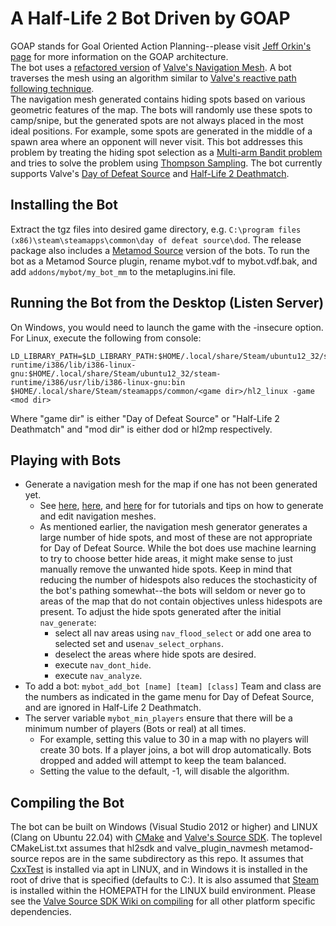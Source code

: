 # A Half-Life 2 Bot Driven by GOAP #

GOAP stands for Goal Oriented Action Planning--please visit [Jeff Orkin's page](http://alumni.media.mit.edu/~jorkin/goap.html) for more information on the GOAP architecture.  
The bot uses a [refactored version](https://github.com/taiyungwang/valve_source_plugin_navmesh) of [Valve's Navigation Mesh](https://developer.valvesoftware.com/wiki/Navigation_Meshes).  A bot traverses the mesh using an algorithm similar to [Valve's reactive path following technique](https://steamcdn-a.akamaihd.net/apps/valve/2009/ai_systems_of_l4d_mike_booth.pdf).  
The navigation mesh generated contains hiding spots based on various geometric features of the map.  The bots will randomly use these spots to camp/snipe, but the generated spots are not always placed in the most ideal positions.  For example, some spots are generated in the middle of a spawn area where an opponent will never visit.  This bot addresses this problem by treating the hiding spot selection as a [Multi-arm Bandit problem](https://en.wikipedia.org/wiki/Multi-armed_bandit) and tries to solve the problem using [Thompson Sampling](https://en.wikipedia.org/wiki/Thompson_sampling).
The bot currently supports Valve's [Day of Defeat Source](https://store.steampowered.com/app/300/Day_of_Defeat_Source/) and [Half-Life 2 Deathmatch](https://store.steampowered.com/app/320/HalfLife_2_Deathmatch/).

## Installing the Bot ##
Extract the tgz files into desired game directory, e.g. ```C:\program files (x86)\steam\steamapps\common\day of defeat source\dod```.  The release package also includes a [Metamod Source](https://github.com/alliedmodders/metamod-source) version of the bots.  To run the bot as a Metamod Source plugin, rename mybot.vdf to mybot.vdf.bak, and add ```addons/mybot/my_bot_mm``` to the metaplugins.ini file.

## Running the Bot from the Desktop (Listen Server) ##
On Windows, you would need to launch the game with the -insecure option.  For Linux, execute the following from console:
```
LD_LIBRARY_PATH=$LD_LIBRARY_PATH:$HOME/.local/share/Steam/ubuntu12_32/steam-runtime/i386/lib/i386-linux-gnu:$HOME/.local/share/Steam/ubuntu12_32/steam-runtime/i386/usr/lib/i386-linux-gnu:bin $HOME/.local/share/Steam/steamapps/common/<game dir>/hl2_linux -game <mod dir>
```
Where "game dir" is either "Day of Defeat Source" or "Half-Life 2 Deathmatch" and "mod dir" is either dod or hl2mp respectively.

## Playing with Bots ##
* Generate a navigation mesh for the map if one has not been generated yet.  
  * See [here](https://developer.valvesoftware.com/wiki/Nav_Mesh), [here](https://steamcommunity.com/sharedfiles/filedetails/?id=485737805), and [here](https://steamcommunity.com/groups/p_nm/discussions/0/540741132001702464/) for for tutorials and tips on how to generate and edit navigation meshes.  
  * As mentioned earlier, the navigation mesh generator generates a large number of hide spots, and most of these are not appropriate for Day of Defeat Source.  While the bot does use machine learning to try to choose better hide areas, it might make sense to just manually remove the unwanted hide spots.  Keep in mind that reducing the number of hidespots also reduces the stochasticity of the bot's pathing somewhat--the bots will seldom or never go to areas of the map that do not contain objectives unless hidespots are present.  To adjust the hide spots generated after the initial ```nav_generate```:
    * select all nav areas using ```nav_flood_select``` or add one area to selected set and use```nav_select_orphans```.
    * deselect the areas where hide spots are desired.
    * execute ```nav_dont_hide```.
    * execute ```nav_analyze```.
* To add a bot:  ```mybot_add_bot [name] [team] [class]``` Team and class are the numbers as indicated in the game menu for Day of Defeat Source, and are ignored in Half-Life 2 Deathmatch.
* The server variable ```mybot_min_players``` ensure that there will be a minimum number of players (Bots or real) at all times.
  * For example, setting this value to 30 in a map with no players will create 30 bots.  If a player joins, a bot will drop automatically.  Bots dropped and added will attempt to keep the team balanced.
  * Setting the value to the default, -1, will disable the algorithm.

## Compiling the Bot ##
The bot can be built on Windows (Visual Studio 2012 or higher) and LINUX (Clang on Ubuntu 22.04) with [CMake](https://cmake.org/) and [Valve's Source SDK](alliedmodders/hl2sdk). The toplevel CMakeList.txt assumes that hl2sdk and valve_plugin_navmesh metamod-source repos are in the same subdirectory as this repo.  It assumes that [CxxTest](https://cxxtest.com/) is installed via apt in LINUX, and in Windows it is installed in the root of drive that is specified (defaults to C:). It is also assumed that [Steam](https://store.steampowered.com/about/) is installed within the HOMEPATH for the LINUX build environment.  Please see the [Valve Source SDK Wiki on compiling](https://developer.valvesoftware.com/wiki/Source_SDK_2013) for all other platform specific dependencies.  
